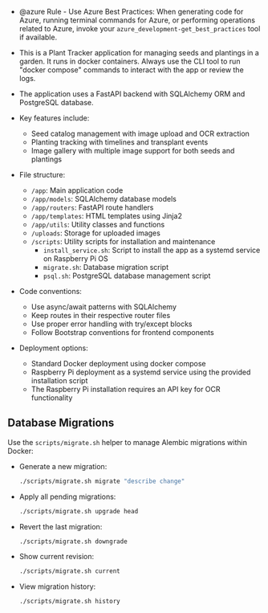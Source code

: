 - @azure Rule - Use Azure Best Practices: When generating code for Azure, running terminal commands for Azure, or performing operations related to Azure, invoke your `azure_development-get_best_practices` tool if available.

- This is a Plant Tracker application for managing seeds and plantings in a garden. It runs in docker containers. Always use the CLI tool to run "docker compose" commands to interact with the app or review the logs.

- The application uses a FastAPI backend with SQLAlchemy ORM and PostgreSQL database.

- Key features include:
  - Seed catalog management with image upload and OCR extraction
  - Planting tracking with timelines and transplant events
  - Image gallery with multiple image support for both seeds and plantings

- File structure:
  - `/app`: Main application code
  - `/app/models`: SQLAlchemy database models
  - `/app/routers`: FastAPI route handlers
  - `/app/templates`: HTML templates using Jinja2
  - `/app/utils`: Utility classes and functions
  - `/uploads`: Storage for uploaded images
  - `/scripts`: Utility scripts for installation and maintenance
    - `install_service.sh`: Script to install the app as a systemd service on Raspberry Pi OS
    - `migrate.sh`: Database migration script
    - `psql.sh`: PostgreSQL database management script

- Code conventions:
  - Use async/await patterns with SQLAlchemy
  - Keep routes in their respective router files
  - Use proper error handling with try/except blocks
  - Follow Bootstrap conventions for frontend components

- Deployment options:
  - Standard Docker deployment using docker compose
  - Raspberry Pi deployment as a systemd service using the provided installation script
  - The Raspberry Pi installation requires an API key for OCR functionality

## Database Migrations

Use the `scripts/migrate.sh` helper to manage Alembic migrations within Docker:

- Generate a new migration:
  ```bash
  ./scripts/migrate.sh migrate "describe change"
  ```
- Apply all pending migrations:
  ```bash
  ./scripts/migrate.sh upgrade head
  ```
- Revert the last migration:
  ```bash
  ./scripts/migrate.sh downgrade
  ```
- Show current revision:
  ```bash
  ./scripts/migrate.sh current
  ```
- View migration history:
  ```bash
  ./scripts/migrate.sh history
  ```